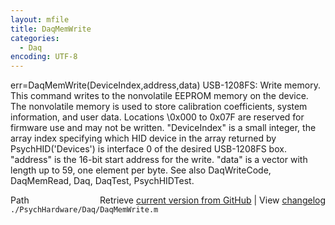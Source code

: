 ```yaml
---
layout: mfile
title: DaqMemWrite
categories:
  - Daq
encoding: UTF-8
---
```


err=DaqMemWrite(DeviceIndex,address,data)
USB-1208FS: Write memory. This command writes to the nonvolatile EEPROM
memory on the device. The nonvolatile memory is used to store
calibration coefficients, system information, and user data.  Locations
\0x000 to 0x07F are reserved for firmware use and may not be written.
"DeviceIndex" is a small integer, the array index specifying which HID
      device in the array returned by PsychHID('Devices') is interface 0
      of the desired USB-1208FS box.
"address" is the 16-bit start address for the write.
"data" is a vector with length up to 59, one element per byte.
See also DaqWriteCode, DaqMemRead, Daq, DaqTest, PsychHIDTest.


<div class="code_header" style="text-align:right;">
  <span style="float:left;">Path&nbsp;&nbsp;</span> <span class="counter">Retrieve <a href=
  "https://raw.github.com/Psychtoolbox-3/Psychtoolbox-3/beta/./PsychHardware/Daq/DaqMemWrite.m">current version from GitHub</a> | View <a href=
  "https://github.com/Psychtoolbox-3/Psychtoolbox-3/commits/beta/./PsychHardware/Daq/DaqMemWrite.m">changelog</a></span>
</div>
<div class="code">
  <code>./PsychHardware/Daq/DaqMemWrite.m</code>
</div>
